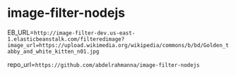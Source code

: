 # image-filter-nodejs

EB_URL=`http://image-filter-dev.us-east-1.elasticbeanstalk.com/filteredimage?image_url=https://upload.wikimedia.org/wikipedia/commons/b/bd/Golden_tabby_and_white_kitten_n01.jpg`

repo_url=`https://github.com/abdelrahmanna/image-filter-nodejs`
